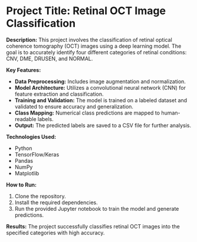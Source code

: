 # Project Title: Retinal OCT Image Classification

**Description:**
This project involves the classification of retinal optical coherence tomography (OCT) images using a deep learning model. The goal is to accurately identify four different categories of retinal conditions: CNV, DME, DRUSEN, and NORMAL.

**Key Features:**
- **Data Preprocessing:** Includes image augmentation and normalization.
- **Model Architecture:** Utilizes a convolutional neural network (CNN) for feature extraction and classification.
- **Training and Validation:** The model is trained on a labeled dataset and validated to ensure accuracy and generalization.
- **Class Mapping:** Numerical class predictions are mapped to human-readable labels.
- **Output:** The predicted labels are saved to a CSV file for further analysis.

**Technologies Used:**
- Python
- TensorFlow/Keras
- Pandas
- NumPy
- Matplotlib

**How to Run:**
1. Clone the repository.
2. Install the required dependencies.
3. Run the provided Jupyter notebook to train the model and generate predictions.

**Results:**
The project successfully classifies retinal OCT images into the specified categories with high accuracy.
